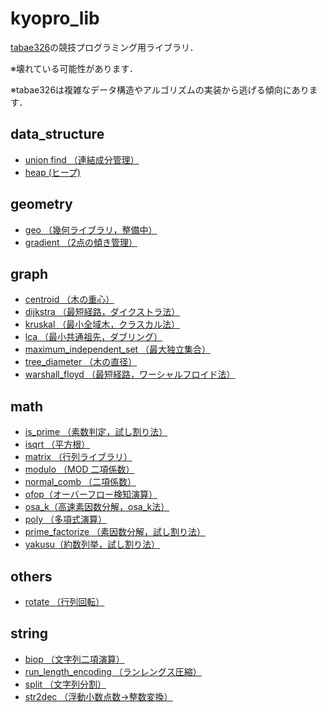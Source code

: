 # kyopro_lib

[tabae326](https://atcoder.jp/users/tabae326)の競技プログラミング用ライブラリ．

※壊れている可能性があります．

※tabae326は複雑なデータ構造やアルゴリズムの実装から逃げる傾向にあります．

## data_structure
- [union find （連結成分管理）](https://github.com/tabae/kyopro_lib/tree/master/data_structure/union_find)
- [heap (ヒープ)](https://github.com/tabae/kyopro_lib/tree/master/data_structure/heap)

## geometry
- [geo （幾何ライブラリ，整備中）](https://github.com/tabae/kyopro_lib/tree/master/geometry/geo)
- [gradient （2点の傾き管理）](https://github.com/tabae/kyopro_lib/tree/master/geometry/gradient)

## graph
- [centroid （木の重心）](https://github.com/tabae/kyopro_lib/tree/master/graph/centroid)
- [dijkstra （最短経路，ダイクストラ法）](https://github.com/tabae/kyopro_lib/tree/master/graph/dijkstra)
- [kruskal （最小全域木，クラスカル法）](https://github.com/tabae/kyopro_lib/tree/master/graph/kruskal)
- [lca （最小共通祖先，ダブリング）](https://github.com/tabae/kyopro_lib/tree/master/graph/lca)
- [maximum_independent_set （最大独立集合）](https://github.com/tabae/kyopro_lib/tree/master/graph/maximum_independent_set)
- [tree_diameter （木の直径）](https://github.com/tabae/kyopro_lib/tree/master/graph/tree_diameter)
- [warshall_floyd （最短経路，ワーシャルフロイド法）](https://github.com/tabae/kyopro_lib/tree/master/graph/warshall_floyd)

## math
- [is_prime （素数判定，試し割り法）](https://github.com/tabae/kyopro_lib/tree/master/math/is_prime)
- [isqrt （平方根）](https://github.com/tabae/kyopro_lib/tree/master/math/isqrt)
- [matrix （行列ライブラリ）](https://github.com/tabae/kyopro_lib/tree/master/math/matrix)
- [modulo （MOD 二項係数）](https://github.com/tabae/kyopro_lib/tree/master/math/modulo)
- [normal_comb （二項係数）](https://github.com/tabae/kyopro_lib/tree/master/math/normal_comb)
- [ofop（オーバーフロー検知演算）](https://github.com/tabae/kyopro_lib/tree/master/math/ofop)
- [osa_k（高速素因数分解，osa_k法）](https://github.com/tabae/kyopro_lib/tree/master/math/osa_k)
- [poly （多項式演算）](https://github.com/tabae/kyopro_lib/tree/master/math/poly)
- [prime_factorize （素因数分解，試し割り法）](https://github.com/tabae/kyopro_lib/tree/master/math/prime_factorize)
- [yakusu（約数列挙，試し割り法）](https://github.com/tabae/kyopro_lib/tree/master/math/yakusu)

## others
- [rotate （行列回転）](https://github.com/tabae/kyopro_lib/tree/master/others/rotate)

## string
- [biop （文字列二項演算）](https://github.com/tabae/kyopro_lib/tree/master/string/biop)
- [run_length_encoding （ランレングス圧縮）](https://github.com/tabae/kyopro_lib/tree/master/string/run_length_encoding)
- [split （文字列分割）](https://github.com/tabae/kyopro_lib/tree/master/string/split)
- [str2dec （浮動小数点数→整数変換）](https://github.com/tabae/kyopro_lib/tree/master/string/str2dec)
